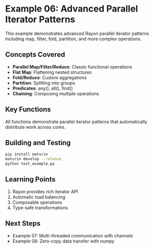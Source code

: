 # Example 06: Advanced Parallel Iterator Patterns

This example demonstrates advanced Rayon parallel iterator patterns including map, filter, fold, partition, and more complex operations.

## Concepts Covered

- **Parallel Map/Filter/Reduce**: Classic functional operations
- **Flat Map**: Flattening nested structures
- **Fold/Reduce**: Custom aggregations
- **Partition**: Splitting into groups
- **Predicates**: any(), all(), find()
- **Chaining**: Composing multiple operations

## Key Functions

All functions demonstrate parallel iterator patterns that automatically distribute work across cores.

## Building and Testing

```bash
pip install maturin
maturin develop --release
python test_example.py
```

## Learning Points

1. Rayon provides rich iterator API
2. Automatic load balancing
3. Composable operations
4. Type-safe transformations

## Next Steps

- Example 07: Multi-threaded communication with channels
- Example 08: Zero-copy data transfer with numpy
